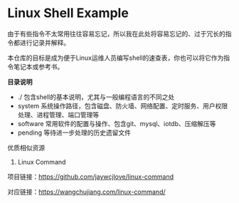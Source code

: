 # Linux Shell Example

由于有些指令不太常用往往容易忘记，所以我在此处将容易忘记的、过于冗长的指令都进行记录并解释。

本仓库的目标是成为便于Linux运维人员编写shell的速查表，你也可以将它作为指令笔记本或参考书。

**目录说明**
- ./ 包含shell的基本说明，尤其与一般编程语言的不同之处
- system 系统操作路径，包含磁盘、防火墙、网络配置、定时服务、用户权限处理、进程管理、端口管理等
- software 常用软件的配置与操作、包含git、mysql、iotdb、压缩解压等
- pending 等待进一步处理的历史遗留文件

优质相似资源

1. Linux Command

项目链接：https://github.com/jaywcjlove/linux-command

对应链接：https://wangchujiang.com/linux-command/
